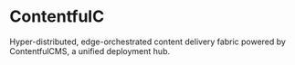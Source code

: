 # ContentfulC
Hyper-distributed, edge-orchestrated content delivery fabric powered by ContentfulCMS, a unified deployment hub.
